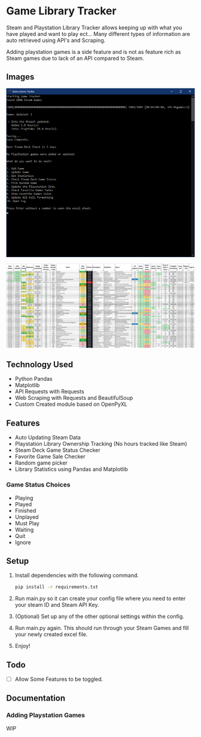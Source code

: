 # Game Library Tracker

Steam and Playstation Library Tracker allows keeping up with what you have played and want to play ect... Many different types of information are auto retrieved using API's and Scraping.

Adding playstation games is a side feature and is not as feature rich as
Steam games due to lack of an API compared to Steam.

## Images

![Console Preview](https://raw.githubusercontent.com/Concrete18/Game-Library-Tracker/main/images/Console.png)

![Excel Preview](https://raw.githubusercontent.com/Concrete18/Game-Library-Tracker/main/images/excel.png)

## Technology Used

- Python Pandas
- Matplotlib
- API Requests with Requests
- Web Scraping with Requests and BeautifulSoup
- Custom Created module based on OpenPyXL

## Features

- Auto Updating Steam Data
- Playstation Library Ownership Tracking (No hours tracked like Steam)
- Steam Deck Game Status Checker
- Favorite Game Sale Checker
- Random game picker
- Library Statistics using Pandas and Matplotlib

### Game Status Choices

- Playing
- Played
- Finished
- Unplayed
- Must Play
- Waiting
- Quit
- Ignore

## Setup

1. Install dependencies with the following command.

   ```bash
   pip install -r requirements.txt
   ```

2. Run main.py so it can create your config file where you need to enter your steam ID and Steam API Key.
3. (Optional) Set up any of the other optional settings within the config.
4. Run main.py again. This should run through your Steam Games and fill your newly created excel file.
5. Enjoy!

## Todo

- [ ] Allow Some Features to be toggled.

## Documentation

### Adding Playstation Games

WIP
